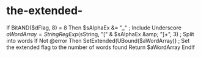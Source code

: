 # the-extended-
 If BitAND($dFlag, 8) = 8 Then $sAlphaEx &amp;= "_" ; Include Underscore      $aWordArray = StringRegExp($sString, "[" &amp; $sAlphaEx &amp; "]+", 3) ; Split into words     If Not @error Then         SetExtended(UBound($aWordArray)) ; Set the extended flag to the number of words found         Return $aWordArray     EndIf
